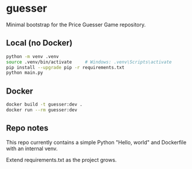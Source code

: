 # guesser

Minimal bootstrap for the Price Guesser Game repository.

## Local (no Docker)
```bash
python -m venv .venv
source .venv/bin/activate     # Windows: .venv\Scripts\activate
pip install --upgrade pip -r requirements.txt
python main.py
```

## Docker
```bash
docker build -t guesser:dev .
docker run --rm guesser:dev
```

## Repo notes
This repo currently contains a simple Python "Hello, world" and Dockerfile with an internal venv.

Extend requirements.txt as the project grows.
